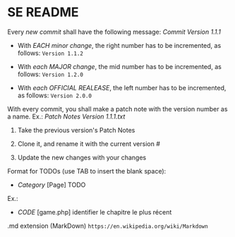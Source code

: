 # SE README

Every *new commit* shall have the following message: *Commit Version 1.1.1*

* With *EACH minor change*, the right number has to be incremented, as follows: `Version 1.1.2`

* With *each MAJOR change*, the mid number has to be incremented, as follows: `Version 1.2.0`

* With *each OFFICIAL REALEASE*, the left number has to be incremented, as follows: `Version 2.0.0`

With every commit, you shall make a patch note with the version number as a name. Ex.: *Patch Notes Version 1.1.1.txt*

1. Take the previous version's Patch Notes

2. Clone it, and rename it with the current version #

3. Update the new changes with your changes

Format for TODOs (use TAB to insert the blank space):

- *Category*        [Page]              TODO

Ex.:
- *CODE*            [game.php]          identifier le chapitre le plus récent

.md extension (MarkDown)
`https://en.wikipedia.org/wiki/Markdown`
